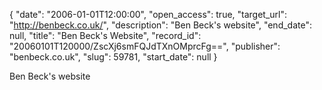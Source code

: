 {
  "date": "2006-01-01T12:00:00", 
  "open_access": true, 
  "target_url": "http://benbeck.co.uk/", 
  "description": "Ben Beck's website", 
  "end_date": null, 
  "title": "Ben Beck's Website", 
  "record_id": "20060101T120000/ZscXj6smFQJdTXnOMprcFg==", 
  "publisher": "benbeck.co.uk", 
  "slug": 59781, 
  "start_date": null
}

Ben Beck's website